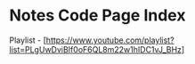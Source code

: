 # Notes Code Page Index

Playlist - [https://www.youtube.com/playlist?list=PLgUwDviBIf0oF6QL8m22w1hIDC1vJ_BHz]
